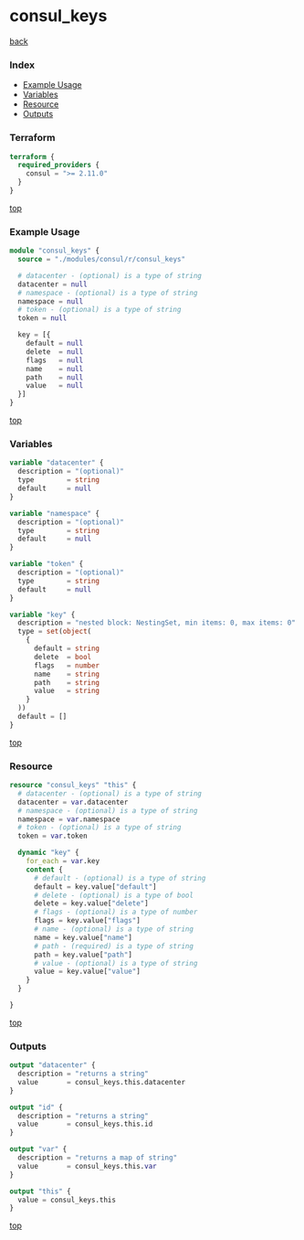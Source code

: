 # consul_keys

[back](../consul.md)

### Index

- [Example Usage](#example-usage)
- [Variables](#variables)
- [Resource](#resource)
- [Outputs](#outputs)

### Terraform

```terraform
terraform {
  required_providers {
    consul = ">= 2.11.0"
  }
}
```

[top](#index)

### Example Usage

```terraform
module "consul_keys" {
  source = "./modules/consul/r/consul_keys"

  # datacenter - (optional) is a type of string
  datacenter = null
  # namespace - (optional) is a type of string
  namespace = null
  # token - (optional) is a type of string
  token = null

  key = [{
    default = null
    delete  = null
    flags   = null
    name    = null
    path    = null
    value   = null
  }]
}
```

[top](#index)

### Variables

```terraform
variable "datacenter" {
  description = "(optional)"
  type        = string
  default     = null
}

variable "namespace" {
  description = "(optional)"
  type        = string
  default     = null
}

variable "token" {
  description = "(optional)"
  type        = string
  default     = null
}

variable "key" {
  description = "nested block: NestingSet, min items: 0, max items: 0"
  type = set(object(
    {
      default = string
      delete  = bool
      flags   = number
      name    = string
      path    = string
      value   = string
    }
  ))
  default = []
}
```

[top](#index)

### Resource

```terraform
resource "consul_keys" "this" {
  # datacenter - (optional) is a type of string
  datacenter = var.datacenter
  # namespace - (optional) is a type of string
  namespace = var.namespace
  # token - (optional) is a type of string
  token = var.token

  dynamic "key" {
    for_each = var.key
    content {
      # default - (optional) is a type of string
      default = key.value["default"]
      # delete - (optional) is a type of bool
      delete = key.value["delete"]
      # flags - (optional) is a type of number
      flags = key.value["flags"]
      # name - (optional) is a type of string
      name = key.value["name"]
      # path - (required) is a type of string
      path = key.value["path"]
      # value - (optional) is a type of string
      value = key.value["value"]
    }
  }

}
```

[top](#index)

### Outputs

```terraform
output "datacenter" {
  description = "returns a string"
  value       = consul_keys.this.datacenter
}

output "id" {
  description = "returns a string"
  value       = consul_keys.this.id
}

output "var" {
  description = "returns a map of string"
  value       = consul_keys.this.var
}

output "this" {
  value = consul_keys.this
}
```

[top](#index)